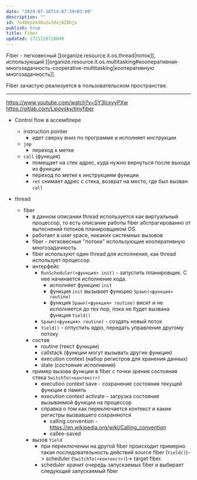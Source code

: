 ```yaml
---
date: "2024-07-16T14:07:39+03:00"
description: ""
id: 7o48kp2m38u2x3dvj428hjs
publish: true
title: Fiber
updated: 1721128728049
---
```


Fiber - легковесный [[organize.resource.it.os.thread|поток]], использующий [[organize.resource.it.os.multitasking#кооперативная-многозадачность-cooperative-multitasking|кооперативную многозадачность]].

Fiber зачастую реализуется в пользовательском пространстве.  

---

<https://www.youtube.com/watch?v=SY3IcxvyPXw>
<https://gitlab.com/Lipovsky/tinyfiber>

- Control flow в ассемблере
  - instruction pointer
    - идет сверху вниз по программе и исполняет инструкции
  - `jmp`
    - переход к метке
  - `call` (функция)
    - помещает на стек адрес, куда нужно вернуться после выхода из функции
    - переход по метке к инструкциям функции
    - `ret` снимает адрес с стека, возврат на место, где был вызван `call`

- thread
  - fiber
    - в данном описании thread используется как виртуальный процессор, то есть описание работы fiber абстрагированно от вытеснений потоков планировщиком OS. 
    - работает в user space, никаких системных вызовов
    - fiber - легковесные "потоки" использующие кооперативную многозадачность
    - fiber используют один thread для исполнения, как thread использует процессор
    - интерфейс
      - `RunScheduler(<функция> init)` - запустить планировщик. С нее начинается исполнение кода.
        - исполняет функцию `init`
        - функция `init` вызывает функцию `Spawn(<функция> routine)`
        - функция `Spawn(<функция> routine)` висит и не исполняется до тех пор, пока не будет вызвана функция `Yield()`
      - `Spawn(<функция> routine)` - создать новый поток
      - `Yield()` - отпустить ядро, передать управление другому потоку
    - состав
      - routine (текст функции)
      - callstack (функции могут вызывать другие функции)
      - execution context (набор регистров для хранения данных)
      - state (состояние исполнения)
    - пример вызова функции в fiber с точки зрения состояния стека `SwitchTo(<контекст>)`
      - execution context save - сохранение состояния текущей функции в память
      - execution context activate - загрузка состояния вызываемой функции на процессор
      - справка о том как переключается контекст и какие регистры вызвавшего сохраняются
        - calling convention - <https://en.wikipedia.org/wiki/Calling_convention>
        - callee-saved
    - вызов `Yield`
      - при переключении на другой fiber происходит примерно такая последовательность действий source fiber  (`Yield()`)-> scheduler (`SwitchTo(<контекст>)`)-> target fiber.
      - scheduler хранит очередь запускаемых fiber и выбирает следующий запускаемый fiber 

